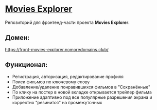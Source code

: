 # [Movies Explorer](https://front-movies-explorer.nomoredomains.club/)
Репозиторий для фронтенд-части проекта **Movies Explorer**.

## Домен:
https://front-movies-explorer.nomoredomains.club/

## Функционал:
- Регистрация, авторизация, редактирование профиля
- Поиск фильмов по ключевому слову
- Добавление/удаление понравившихся фильмов в "Сохранённые"
- По клику на постер в новой вкладке открывается трейлер фильма
- Приложение адаптивно под все популярные разрешения экрана и корректно "резинится" на промежуточных
